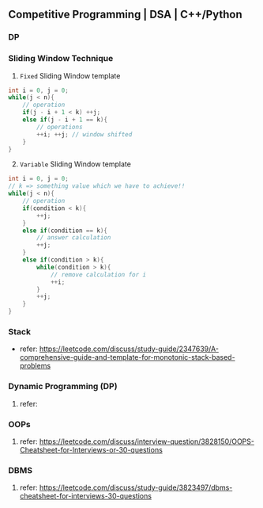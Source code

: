 ## Competitive Programming | DSA | C++/Python

### DP

### Sliding Window Technique
1. `Fixed` Sliding Window template
```cpp
int i = 0, j = 0;
while(j < n){
    // operation
    if(j - i + 1 < k) ++j;
    else if(j - i + 1 == k){
        // operations
        ++i; ++j; // window shifted
    }
}
```

2. `Variable` Sliding Window template
```cpp
int i = 0, j = 0;
// k => something value which we have to achieve!!
while(j < n){
    // operation
    if(condition < k){
        ++j;
    }
    else if(condition == k){
        // answer calculation
        ++j;
    }
    else if(condition > k){
        while(condition > k){
            // remove calculation for i
            ++i;
        }
        ++j;
    }
}
```

### Stack 
- refer: https://leetcode.com/discuss/study-guide/2347639/A-comprehensive-guide-and-template-for-monotonic-stack-based-problems

### Dynamic Programming (DP)
1. refer: 


### OOPs 
1. refer: https://leetcode.com/discuss/interview-question/3828150/OOPS-Cheatsheet-for-Interviews-or-30-questions

### DBMS
1. refer: https://leetcode.com/discuss/study-guide/3823497/dbms-cheatsheet-for-interviews-30-questions
